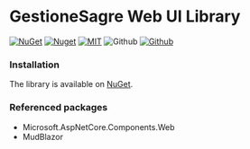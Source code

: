# GestioneSagre Web UI Library

[![NuGet](https://img.shields.io/nuget/v/GestioneSagre.WebUILibrary.svg?logo=nuget&style=for-the-badge)](https://www.nuget.org/packages/GestioneSagre.WebUILibrary)
[![Nuget](https://img.shields.io/nuget/dt/GestioneSagre.WebUILibrary.svg?logo=nuget&style=for-the-badge)](https://www.nuget.org/packages/GestioneSagre.WebUILibrary)
[![MIT](https://img.shields.io/github/license/GestioneSagre/GestioneSagre.WebUILibrary?logo=github&style=for-the-badge)](https://github.com/GestioneSagre/GestioneSagre.WebUILibrary/blob/master/LICENSE)
![Github](https://img.shields.io/github/last-commit/GestioneSagre/GestioneSagre.WebUILibrary?logo=github&style=for-the-badge)
[![Github](https://img.shields.io/github/contributors/GestioneSagre/GestioneSagre.WebUILibrary?logo=github&style=for-the-badge)](https://github.com/GestioneSagre/GestioneSagre.WebUILibrary/graphs/contributors)


### Installation

The library is available on [NuGet](https://www.nuget.org/packages/GestioneSagre.WebUILibrary).


### Referenced packages

- Microsoft.AspNetCore.Components.Web
- MudBlazor